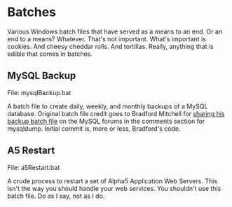# Batches

Various Windows batch files that have served as a means to an end. Or an end to a means? Whatever. That's not important. What's important is cookies. And cheesy cheddar rolls. And tortillas. Really, anything that is edible that comes in batches.

## MySQL Backup

File: mysqlBackup.bat

A batch file to create daily, weekly, and monthly backups of a MySQL database. Original batch file credit goes to Bradford Mitchell for [sharing his backup batch file](http://dev.mysql.com/doc/refman/5.5/en/mysqldump.html) on the MySQL forums in the comments section for mysqldump. Initial commit is, more or less, Bradford's code.

## A5 Restart

File: a5Restart.bat

A crude process to restart a set of Alpha5 Application Web Servers. This isn't the way you should handle your web services. You shouldn't use this batch file. Do as I say, not as I do.
